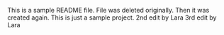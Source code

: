 This is a sample README file. File was deleted originally. Then it was created again. This is just a sample project.
2nd edit by Lara
3rd edit by Lara
